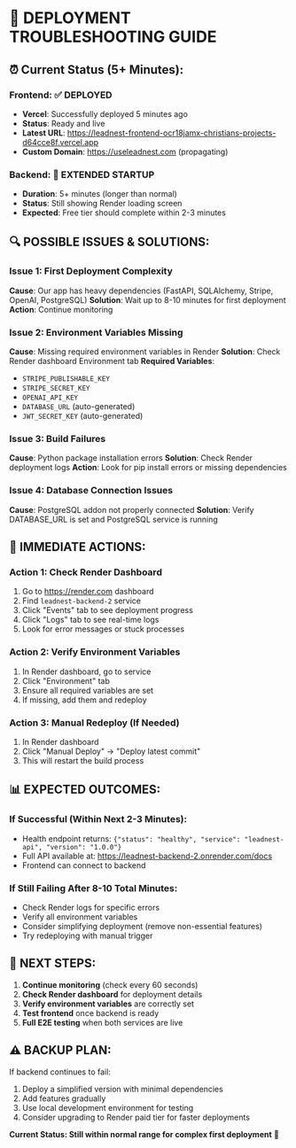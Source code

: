 # 🚨 DEPLOYMENT TROUBLESHOOTING GUIDE

## ⏰ **Current Status (5+ Minutes):**

### **Frontend**: ✅ **DEPLOYED**
- **Vercel**: Successfully deployed 5 minutes ago
- **Status**: Ready and live
- **Latest URL**: https://leadnest-frontend-ocr18jamx-christians-projects-d64cce8f.vercel.app
- **Custom Domain**: https://useleadnest.com (propagating)

### **Backend**: 🔄 **EXTENDED STARTUP** 
- **Duration**: 5+ minutes (longer than normal)
- **Status**: Still showing Render loading screen
- **Expected**: Free tier should complete within 2-3 minutes

## 🔍 **POSSIBLE ISSUES & SOLUTIONS:**

### **Issue 1: First Deployment Complexity**
**Cause**: Our app has heavy dependencies (FastAPI, SQLAlchemy, Stripe, OpenAI, PostgreSQL)
**Solution**: Wait up to 8-10 minutes for first deployment
**Action**: Continue monitoring

### **Issue 2: Environment Variables Missing**
**Cause**: Missing required environment variables in Render
**Solution**: Check Render dashboard Environment tab
**Required Variables**:
- `STRIPE_PUBLISHABLE_KEY`
- `STRIPE_SECRET_KEY` 
- `OPENAI_API_KEY`
- `DATABASE_URL` (auto-generated)
- `JWT_SECRET_KEY` (auto-generated)

### **Issue 3: Build Failures**
**Cause**: Python package installation errors
**Solution**: Check Render deployment logs
**Action**: Look for pip install errors or missing dependencies

### **Issue 4: Database Connection Issues**
**Cause**: PostgreSQL addon not properly connected
**Solution**: Verify DATABASE_URL is set and PostgreSQL service is running

## 🎯 **IMMEDIATE ACTIONS:**

### **Action 1: Check Render Dashboard**
1. Go to https://render.com dashboard
2. Find `leadnest-backend-2` service
3. Click "Events" tab to see deployment progress
4. Click "Logs" tab to see real-time logs
5. Look for error messages or stuck processes

### **Action 2: Verify Environment Variables**
1. In Render dashboard, go to service
2. Click "Environment" tab
3. Ensure all required variables are set
4. If missing, add them and redeploy

### **Action 3: Manual Redeploy (If Needed)**
1. In Render dashboard
2. Click "Manual Deploy" → "Deploy latest commit"
3. This will restart the build process

## 📊 **EXPECTED OUTCOMES:**

### **If Successful (Within Next 2-3 Minutes):**
- Health endpoint returns: `{"status": "healthy", "service": "leadnest-api", "version": "1.0.0"}`
- Full API available at: https://leadnest-backend-2.onrender.com/docs
- Frontend can connect to backend

### **If Still Failing After 8-10 Total Minutes:**
- Check Render logs for specific errors
- Verify all environment variables
- Consider simplifying deployment (remove non-essential features)
- Try redeploying with manual trigger

## 🚀 **NEXT STEPS:**
1. **Continue monitoring** (check every 60 seconds)
2. **Check Render dashboard** for deployment details
3. **Verify environment variables** are correctly set
4. **Test frontend** once backend is ready
5. **Full E2E testing** when both services are live

## ⚠️ **BACKUP PLAN:**
If backend continues to fail:
1. Deploy a simplified version with minimal dependencies
2. Add features gradually
3. Use local development environment for testing
4. Consider upgrading to Render paid tier for faster deployments

**Current Status: Still within normal range for complex first deployment** 🎯
